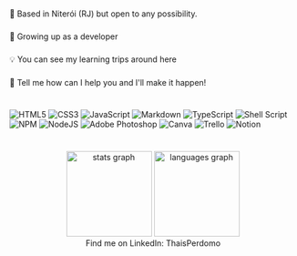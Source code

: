 
###

<p align="left">📍 Based in Niterói (RJ) but open to any possibility.</p>

###

<p align="left">🌱 Growing up as a developer</p>

###

<p align="left">💡 You can see my learning trips around here</p>

###

<p align="left">💼 Tell me how can I help you and I'll make it happen!</p>

###


#

###
![HTML5](https://img.shields.io/badge/html5-%23E34F26.svg?style=flat-square&logo=html5&logoColor=white) ![CSS3](https://img.shields.io/badge/css3-%231572B6.svg?style=flat-square&logo=css3&logoColor=white) ![JavaScript](https://img.shields.io/badge/javascript-%23323330.svg?style=flat-square&logo=javascript&logoColor=%23F7DF1E) ![Markdown](https://img.shields.io/badge/markdown-%23000000.svg?style=flat-square&logo=markdown&logoColor=white) ![TypeScript](https://img.shields.io/badge/typescript-%23007ACC.svg?style=flat-square&logo=typescript&logoColor=white) ![Shell Script](https://img.shields.io/badge/shell_script-%23121011.svg?style=flat-square&logo=gnu-bash&logoColor=white) ![NPM](https://img.shields.io/badge/NPM-%23000000.svg?style=flat-square&logo=npm&logoColor=white) ![NodeJS](https://img.shields.io/badge/node.js-6DA55F?style=flat-square&logo=node.js&logoColor=white) ![Adobe Photoshop](https://img.shields.io/badge/adobephotoshop-%2331A8FF.svg?style=flat-square&logo=adobephotoshop&logoColor=white) ![Canva](https://img.shields.io/badge/Canva-%2300C4CC.svg?style=flat-square&logo=Canva&logoColor=white) ![Trello](https://img.shields.io/badge/Trello-%23026AA7.svg?style=flat-square&logo=Trello&logoColor=white) ![Notion](https://img.shields.io/badge/Notion-%23000000.svg?style=flat-square&logo=notion&logoColor=white)

#

<div align="center">
  <img src="https://github-readme-stats.vercel.app/api?hide_title=false&hide_rank=false&show_icons=true&include_all_commits=true&count_private=true&disable_animations=false&theme=dark&locale=en&hide_border=false&username=ThaisPerdomo" height="150" alt="stats graph"  />
  <img src="https://github-readme-stats.vercel.app/api/top-langs?locale=en&hide_title=false&layout=compact&card_width=320&langs_count=5&theme=dark&hide_border=false&username=ThaisPerdomo" height="150" alt="languages graph"  />
</div>





<div align="center">
Find me on LinkedIn: ThaisPerdomo  
</div>


